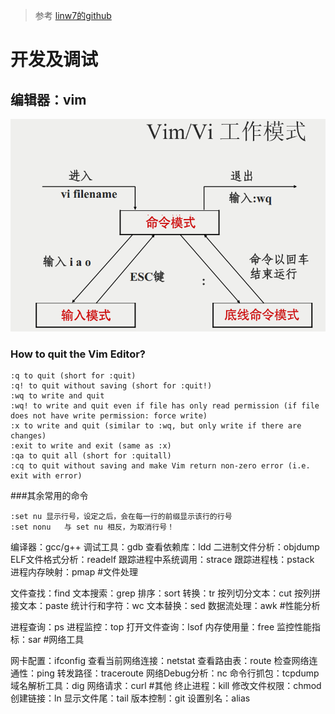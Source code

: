 >参考 [linw7的github](https://github.com/linw7/Skill-Tree/blob/master/Linux%E5%B7%A5%E5%85%B7.md)

# 开发及调试

## 编辑器：vim
![VIM/VI工作模式](https://github.com/TheSongOfDawn/note/blob/master/pic/vim-1.png)
### How to quit the Vim Editor?
```
:q to quit (short for :quit)
:q! to quit without saving (short for :quit!)
:wq to write and quit
:wq! to write and quit even if file has only read permission (if file does not have write permission: force write)
:x to write and quit (similar to :wq, but only write if there are changes)
:exit to write and exit (same as :x)
:qa to quit all (short for :quitall)
:cq to quit without saving and make Vim return non-zero error (i.e. exit with error)
```
###其余常用的命令
```
:set nu	显示行号，设定之后，会在每一行的前缀显示该行的行号
:set nonu	与 set nu 相反，为取消行号！
```
编译器：gcc/g++
调试工具：gdb
查看依赖库：ldd
二进制文件分析：objdump
ELF文件格式分析：readelf
跟踪进程中系统调用：strace
跟踪进程栈：pstack
进程内存映射：pmap
#文件处理

文件查找：find
文本搜索：grep
排序：sort
转换：tr
按列切分文本：cut
按列拼接文本：paste
统计行和字符：wc
文本替换：sed
数据流处理：awk
#性能分析

进程查询：ps
进程监控：top
打开文件查询：lsof
内存使用量：free
监控性能指标：sar
#网络工具

网卡配置：ifconfig
查看当前网络连接：netstat
查看路由表：route
检查网络连通性：ping
转发路径：traceroute
网络Debug分析：nc
命令行抓包：tcpdump
域名解析工具：dig
网络请求：curl
#其他
终止进程：kill
修改文件权限：chmod
创建链接：ln
显示文件尾：tail
版本控制：git
设置别名：alias